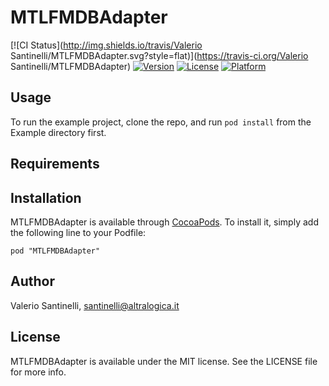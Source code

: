 # MTLFMDBAdapter

[![CI Status](http://img.shields.io/travis/Valerio Santinelli/MTLFMDBAdapter.svg?style=flat)](https://travis-ci.org/Valerio Santinelli/MTLFMDBAdapter)
[![Version](https://img.shields.io/cocoapods/v/MTLFMDBAdapter.svg?style=flat)](http://cocoadocs.org/docsets/MTLFMDBAdapter)
[![License](https://img.shields.io/cocoapods/l/MTLFMDBAdapter.svg?style=flat)](http://cocoadocs.org/docsets/MTLFMDBAdapter)
[![Platform](https://img.shields.io/cocoapods/p/MTLFMDBAdapter.svg?style=flat)](http://cocoadocs.org/docsets/MTLFMDBAdapter)

## Usage

To run the example project, clone the repo, and run `pod install` from the Example directory first.

## Requirements

## Installation

MTLFMDBAdapter is available through [CocoaPods](http://cocoapods.org). To install
it, simply add the following line to your Podfile:

    pod "MTLFMDBAdapter"

## Author

Valerio Santinelli, santinelli@altralogica.it

## License

MTLFMDBAdapter is available under the MIT license. See the LICENSE file for more info.

